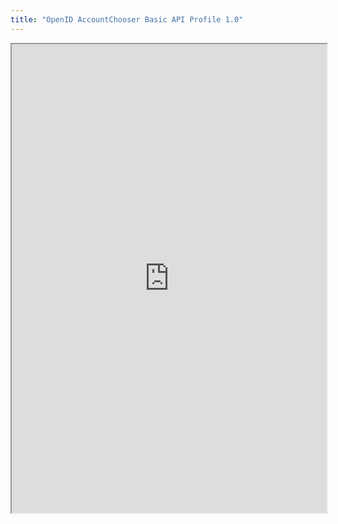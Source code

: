 ```yaml
---
title: "OpenID AccountChooser Basic API Profile 1.0"
---
```



<iframe height="750" width="100%" src="https://ewelton.github.io/ktest/wiki.html#OpenID%20AccountChooser%20Basic%20API%20Profile%201.0"></iframe>
